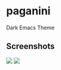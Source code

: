 # paganini
Dark Emacs Theme

## Screenshots
![](https://github.com/onurtemizkan/paganini/raw/master/screenshots/s1.png)
![](https://github.com/onurtemizkan/paganini/raw/master/screenshots/s2.png)

